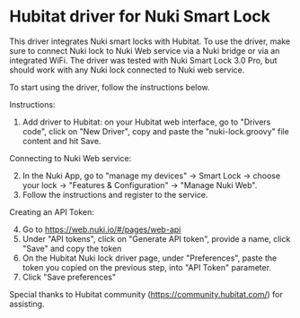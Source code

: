 # Hubitat driver for Nuki Smart Lock

This driver integrates Nuki smart locks with Hubitat.
To use the driver, make sure to connect Nuki lock to Nuki Web service via a Nuki bridge or via an integrated WiFi.
The driver was tested with Nuki Smart Lock 3.0 Pro, but should work with any Nuki lock connected to Nuki web service.

To start using the driver, follow the instructions below.

 Instructions:
 
  1. Add driver to Hubitat: on your Hubitat web interface, go to "Drivers code", click on "New Driver", copy and paste the "nuki-lock.groovy" file content and hit Save.  
  
  Connecting to Nuki Web service:
  
  2. In the Nuki App, go to "manage my devices" -> Smart Lock -> choose your lock -> "Features & Configuration" -> "Manage Nuki Web". 
  3. Follow the instructions and register to the service.
  
  Creating an API Token:
  
  4. Go to https://web.nuki.io/#/pages/web-api
  5. Under "API tokens", click on "Generate API token", provide a name, click "Save" and copy the token
  6. On the Hubitat Nuki lock driver page, under "Preferences", paste the token you copied on the previous step, into "API Token" parameter.
  7. Click "Save preferences"

Special thanks to Hubitat community (https://community.hubitat.com/) for assisting.
